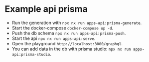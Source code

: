 # Example api prisma

- Run the generation with `npx nx run apps-api:prisma-generate`.
- Start the docker-compose `docker-compose up -d`.
- Push the db schema `npx nx run apps-api:prisma-push`.
- Start the api `npx nx run apps-api:serve`.
- Open the playground `http://localhost:3000/graphql`.
- You can add data in the db with prisma studio:
  `npx nx run apps-api:prisma-studio`.
